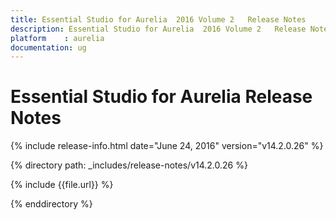 ```yaml
---
title: Essential Studio for Aurelia  2016 Volume 2   Release Notes  
description: Essential Studio for Aurelia  2016 Volume 2   Release Notes  
platform	: aurelia
documentation: ug
---
```


# Essential Studio for Aurelia  Release Notes  

{% include release-info.html date="June 24, 2016"  version="v14.2.0.26" %} 


{% directory path: _includes/release-notes/v14.2.0.26 %}

{% include {{file.url}} %}

{% enddirectory %}